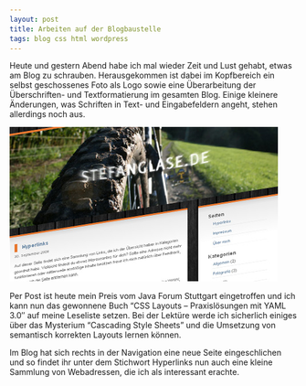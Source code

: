 ```yaml
---
layout: post
title: Arbeiten auf der Blogbaustelle
tags: blog css html wordpress
---
```


Heute und gestern Abend habe ich mal wieder Zeit und Lust gehabt, etwas am Blog zu schrauben. Herausgekommen ist dabei im Kopfbereich ein selbst geschossenes Foto als Logo sowie eine Überarbeitung der Überschriften- und Textformatierung im gesamten Blog. Einige kleinere Änderungen, was Schriften in Text- und Eingabefeldern angeht, stehen allerdings noch aus.

![Änderungen im Bloglayout](/images/2008-09-30/preview.jpg)

Per Post ist heute mein Preis vom Java Forum Stuttgart eingetroffen und ich kann nun das gewonnene Buch “CSS Layouts – Praxislösungen mit YAML 3.0″ auf meine Leseliste setzen. Bei der Lektüre werde ich sicherlich einiges über das Mysterium “Cascading Style Sheets” und die Umsetzung von semantisch korrekten Layouts lernen können.

Im Blog hat sich rechts in der Navigation eine neue Seite eingeschlichen und so findet ihr unter dem Stichwort Hyperlinks nun auch eine kleine Sammlung von Webadressen, die ich als interessant erachte.
